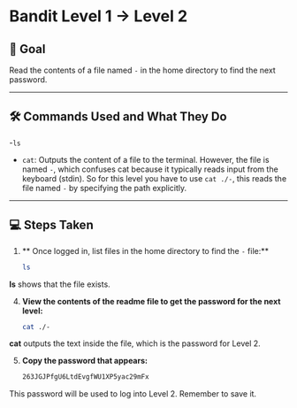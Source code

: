 
# Bandit Level 1 → Level 2

## 🎯 Goal
Read the contents of a file named `-` in the home directory to find the next password.


---

## 🛠️ Commands Used and What They Do

-`ls`

- `cat`: Outputs the content of a file to the terminal. However, the file is named `-`, which confuses cat because it typically reads input from the keyboard (stdin). 
So for this level you have to use `cat ./-`, this reads the file named `-` by specifying the path explicitly.


---

## 💻 Steps Taken

1. ** Once logged in, list files in the home directory to find the `-` file:**
     ```bash
   ls
**ls** shows that the file  exists.
     
4. **View the contents of the readme file to get the password for the next level:**
   ```bash
   cat ./-
**cat** outputs the text inside the file, which is the password for Level 2.  

5. **Copy the password that appears:**
   ```bash
   263JGJPfgU6LtdEvgfWU1XP5yac29mFx

This password will be used to log into Level 2. Remember to save it.
